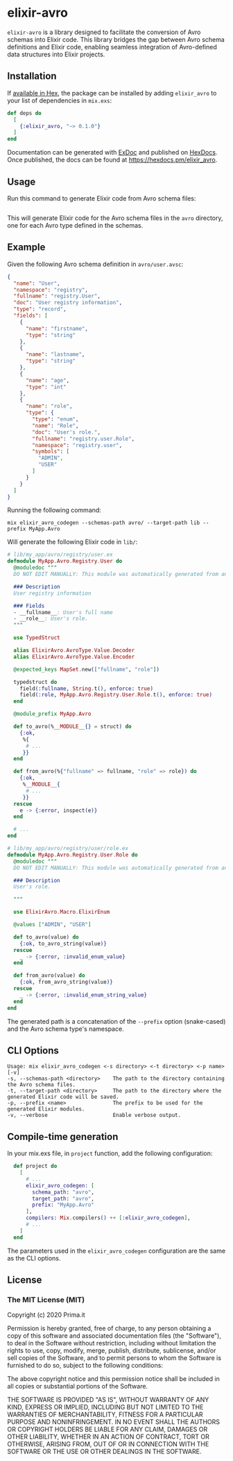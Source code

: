 # elixir-avro

`elixir-avro` is a library designed to facilitate the conversion of Avro schemas into Elixir code. 
This library bridges the gap between Avro schema definitions and Elixir code, enabling seamless integration of 
Avro-defined data structures into Elixir projects.

## Installation

If [available in Hex](https://hex.pm/docs/publish), the package can be installed
by adding `elixir_avro` to your list of dependencies in `mix.exs`:

```elixir
def deps do
  [
    {:elixir_avro, "~> 0.1.0"}
  ]
end
```

Documentation can be generated with [ExDoc](https://github.com/elixir-lang/ex_doc)
and published on [HexDocs](https://hexdocs.pm). Once published, the docs can
be found at <https://hexdocs.pm/elixir_avro>.

## Usage

Run this command to generate Elixir code from Avro schema files:

```shell

```

This will generate Elixir code for the Avro schema files in the `avro` directory, one for each Avro type defined in the schemas.

## Example

Given the following Avro schema definition in `avro/user.avsc`:

```json
{
  "name": "User",
  "namespace": "registry",
  "fullname": "registry.User",
  "doc": "User registry information",
  "type": "record",
  "fields": [
    {
      "name": "firstname",
      "type": "string"
    },
    {
      "name": "lastname",
      "type": "string"
    },
    {
      "name": "age",
      "type": "int"
    },
    {
      "name": "role",
      "type": {
        "type": "enum",
        "name": "Role",
        "doc": "User's role.",
        "fullname": "registry.user.Role",
        "namespace": "registry.user",
        "symbols": [
          "ADMIN",
          "USER"
        ]
      }
    }
  ]
}
```

Running the following command:

```shell
mix elixir_avro_codegen --schemas-path avro/ --target-path lib --prefix MyApp.Avro
```

Will generate the following Elixir code in `lib/`:

```elixir
# lib/my_app/avro/registry/user.ex
defmodule MyApp.Avro.Registry.User do
  @moduledoc """
  DO NOT EDIT MANUALLY: This module was automatically generated from an AVRO schema.

  ### Description
  User registry information

  ### Fields
  - __fullname__: User's full name
  - __role__: User's role.
  """

  use TypedStruct

  alias ElixirAvro.AvroType.Value.Decoder
  alias ElixirAvro.AvroType.Value.Encoder

  @expected_keys MapSet.new(["fullname", "role"])

  typedstruct do
    field(:fullname, String.t(), enforce: true)
    field(:role, MyApp.Avro.Registry.User.Role.t(), enforce: true)
  end

  @module_prefix MyApp.Avro

  def to_avro(%__MODULE__{} = struct) do
    {:ok,
     %{
      # ...
     }}
  end

  def from_avro(%{"fullname" => fullname, "role" => role}) do
    {:ok,
     %__MODULE__{
      # ...
     }}
  rescue
    e -> {:error, inspect(e)}
  end

  # ...
end
```

```elixir
# lib/my_app/avro/registry/user/role.ex
defmodule MyApp.Avro.Registry.User.Role do
  @moduledoc """
  DO NOT EDIT MANUALLY: This module was automatically generated from an AVRO schema.

  ### Description
  User's role.

  """

  use ElixirAvro.Macro.ElixirEnum

  @values ["ADMIN", "USER"]

  def to_avro(value) do
    {:ok, to_avro_string(value)}
  rescue
    _ -> {:error, :invalid_enum_value}
  end

  def from_avro(value) do
    {:ok, from_avro_string(value)}
  rescue
    _ -> {:error, :invalid_enum_string_value}
  end
end
```

The generated path is a concatenation of the `--prefix` option (snake-cased) and the Avro schema type's namespace.

## CLI Options

```
Usage: mix elixir_avro_codegen <-s directory> <-t directory> <-p name> [-v]
-s, --schemas-path <directory>    The path to the directory containing the Avro schema files.
-t, --target-path <directory>     The path to the directory where the generated Elixir code will be saved.
-p, --prefix <name>               The prefix to be used for the generated Elixir modules.
-v, --verbose                     Enable verbose output.
```

## Compile-time generation

In your mix.exs file, in `project` function, add the following configuration:

```elixir
  def project do
    [
      # ...
      elixir_avro_codegen: [
        schema_path: "avro",
        target_path: "avro",
        prefix: "MyApp.Avro"
      ],
      compilers: Mix.compilers() ++ [:elixir_avro_codegen],
      # ...
    ]
  end
```

The parameters used in the `elixir_avro_codegen` configuration are the same as the CLI options.

## License

### The MIT License (MIT)

Copyright (c) 2020 Prima.it

Permission is hereby granted, free of charge, to any person obtaining a copy
of this software and associated documentation files (the "Software"), to deal
in the Software without restriction, including without limitation the rights
to use, copy, modify, merge, publish, distribute, sublicense, and/or sell
copies of the Software, and to permit persons to whom the Software is
furnished to do so, subject to the following conditions:

The above copyright notice and this permission notice shall be included in all
copies or substantial portions of the Software.

THE SOFTWARE IS PROVIDED "AS IS", WITHOUT WARRANTY OF ANY KIND, EXPRESS OR
IMPLIED, INCLUDING BUT NOT LIMITED TO THE WARRANTIES OF MERCHANTABILITY,
FITNESS FOR A PARTICULAR PURPOSE AND NONINFRINGEMENT. IN NO EVENT SHALL THE
AUTHORS OR COPYRIGHT HOLDERS BE LIABLE FOR ANY CLAIM, DAMAGES OR OTHER
LIABILITY, WHETHER IN AN ACTION OF CONTRACT, TORT OR OTHERWISE, ARISING FROM,
OUT OF OR IN CONNECTION WITH THE SOFTWARE OR THE USE OR OTHER DEALINGS IN THE
SOFTWARE.